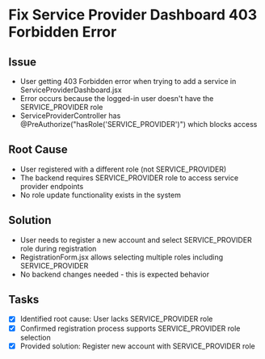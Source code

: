 # Fix Service Provider Dashboard 403 Forbidden Error

## Issue
- User getting 403 Forbidden error when trying to add a service in ServiceProviderDashboard.jsx
- Error occurs because the logged-in user doesn't have the SERVICE_PROVIDER role
- ServiceProviderController has @PreAuthorize("hasRole('SERVICE_PROVIDER')") which blocks access

## Root Cause
- User registered with a different role (not SERVICE_PROVIDER)
- The backend requires SERVICE_PROVIDER role to access service provider endpoints
- No role update functionality exists in the system

## Solution
- User needs to register a new account and select SERVICE_PROVIDER role during registration
- RegistrationForm.jsx allows selecting multiple roles including SERVICE_PROVIDER
- No backend changes needed - this is expected behavior

## Tasks
- [x] Identified root cause: User lacks SERVICE_PROVIDER role
- [x] Confirmed registration process supports SERVICE_PROVIDER role selection
- [x] Provided solution: Register new account with SERVICE_PROVIDER role
